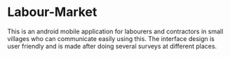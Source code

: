 # Labour-Market

This is an android mobile application for labourers and contractors in small villages who can communicate easily using this. The interface design is user friendly and is made after doing several surveys at different places. 
